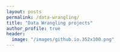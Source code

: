 ```yaml
---
layout: posts
permalink: /data-wrangling/
title: "Data Wrangling projects"
author_profile: true
header:
  image: "/images/github.io.352x100.png"
---
```



